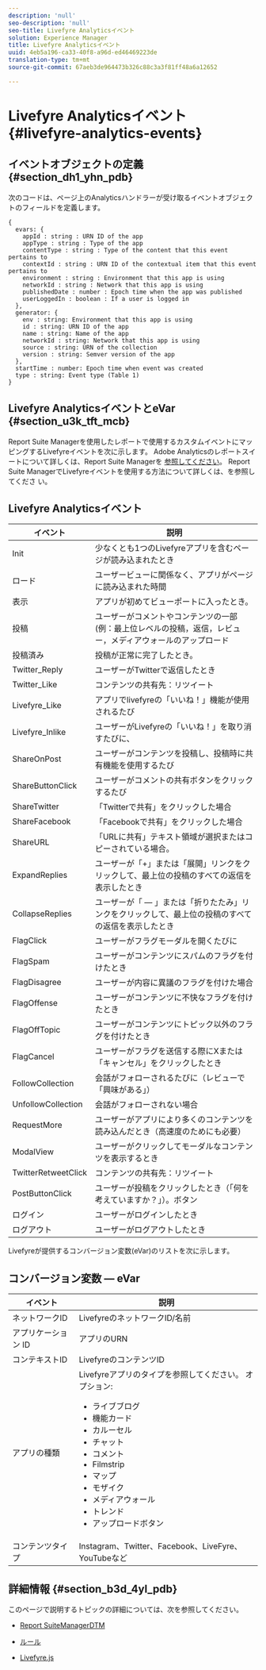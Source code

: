 ```yaml
---
description: 'null'
seo-description: 'null'
seo-title: Livefyre Analyticsイベント
solution: Experience Manager
title: Livefyre Analyticsイベント
uuid: 4eb5a196-ca33-40f8-a96d-ed46469223de
translation-type: tm+mt
source-git-commit: 67aeb3de964473b326c88c3a3f81ff48a6a12652

---
```



# Livefyre Analyticsイベント {#livefyre-analytics-events}

## イベントオブジェクトの定義 {#section_dh1_yhn_pdb}

次のコードは、ページ上のAnalyticsハンドラーが受け取るイベントオブジェクトのフィールドを定義します。

```
{
  evars: {
    appId : string : URN ID of the app
    appType : string : Type of the app
    contentType : string : Type of the content that this event pertains to
    contextId : string : URN ID of the contextual item that this event pertains to
    environment : string : Environment that this app is using
    networkId : string : Network that this app is using
    publishedDate : number : Epoch time when the app was published
    userLoggedIn : boolean : If a user is logged in
  },
  generator: {
    env : string: Environment that this app is using
    id : string: URN ID of the app
    name : string: Name of the app
    networkId : string: Network that this app is using
    source : string: URN of the collection
    version : string: Semver version of the app
  },
  startTime : number: Epoch time when event was created
  type : string: Event type (Table 1)
}
```

## Livefyre AnalyticsイベントとeVar {#section_u3k_tft_mcb}

Report Suite Managerを使用したレポートで使用するカスタムイベントにマッピングするLivefyreイベントを次に示します。 Adobe Analyticsのレポートスイートについて詳しくは、Report Suite Managerを [参照してください](https://marketing.adobe.com/resources/help/en_US/reference/report_suites_admin.html)。 Report Suite ManagerでLivefyreイベントを使用する方法について詳しくは、を参照してくださ [](../livefyre-analytics/c-use-livefyre-with-adobe-analytics.md#section_iks_kgd_4cb)い。

## Livefyre Analyticsイベント

| イベント | 説明 |
|---|---|
| Init | 少なくとも1つのLivefyreアプリを含むページが読み込まれたとき |
| ロード | ユーザービューに関係なく、アプリがページに読み込まれた時間 |
| 表示 | アプリが初めてビューポートに入ったとき。 |
| 投稿 | ユーザーがコメントやコンテンツの一部(例：最上位レベルの投稿，返信，レビュー，メディアウォールのアップロード |
| 投稿済み | 投稿が正常に完了したとき。 |
| Twitter_Reply | ユーザーがTwitterで返信したとき |
| Twitter_Like | コンテンツの共有先：リツイート |
| Livefyre_Like | アプリでlivefyreの「いいね！」機能が使用されるたび |
| Livefyre_Inlike | ユーザーがLivefyreの「いいね！」を取り消すたびに、 |
| ShareOnPost | ユーザーがコンテンツを投稿し、投稿時に共有機能を使用するたび |
| ShareButtonClick | ユーザーがコメントの共有ボタンをクリックするたび |
| ShareTwitter | 「Twitterで共有」をクリックした場合 |
| ShareFacebook | 「Facebookで共有」をクリックした場合 |
| ShareURL | 「URLに共有」テキスト領域が選択またはコピーされている場合。 |
| ExpandReplies | ユーザーが「+」または「展開」リンクをクリックして、最上位の投稿のすべての返信を表示したとき |
| CollapseReplies | ユーザーが「 — 」または「折りたたみ」リンクをクリックして、最上位の投稿のすべての返信を表示したとき |
| FlagClick | ユーザーがフラグモーダルを開くたびに |
| FlagSpam | ユーザーがコンテンツにスパムのフラグを付けたとき |
| FlagDisagree | ユーザーが内容に異議のフラグを付けた場合 |
| FlagOffense | ユーザーがコンテンツに不快なフラグを付けたとき |
| FlagOffTopic | ユーザーがコンテンツにトピック以外のフラグを付けたとき |
| FlagCancel | ユーザーがフラグを送信する際にXまたは「キャンセル」をクリックしたとき |
| FollowCollection | 会話がフォローされるたびに（レビューで「興味がある」） |
| UnfollowCollection | 会話がフォローされない場合 |
| RequestMore | ユーザーがアプリにより多くのコンテンツを読み込んだとき（高速度のためにも必要） |
| ModalView | ユーザーがクリックしてモーダルなコンテンツを表示するとき |
| TwitterRetweetClick | コンテンツの共有先：リツイート |
| PostButtonClick | ユーザーが投稿をクリックしたとき（「何を考えていますか？」）。ボタン |
| ログイン | ユーザーがログインしたとき |
| ログアウト | ユーザーがログアウトしたとき |

Livefyreが提供するコンバージョン変数(eVar)のリストを次に示します。

## コンバージョン変数 — eVar

| イベント | 説明 |
|--- |--- |
| ネットワークID | LivefyreのネットワークID/名前 |
| アプリケーション ID | アプリのURN |
| コンテキストID | LivefyreのコンテンツID |
| アプリの種類 | Livefyreアプリのタイプを参照してください。 オプション: <br><ul><li>ライブブログ  </li><li> 機能カード</li><li>カルーセル</li><li>チャット </li><li>コメント</li><li>Filmstrip</li><li>マップ</li><li>モザイク</li><li>メディアウォール</li><li>トレンド</li><li>アップロードボタン</li></ul> |
| コンテンツタイプ | Instagram、Twitter、Facebook、LiveFyre、YouTubeなど |

## 詳細情報 {#section_b3d_4yl_pdb}

このページで説明するトピックの詳細については、次を参照してください。

* [Report Suite](https://marketing.adobe.com/resources/help/en_US/reference/report_suites_admin.html)[ManagerDTM](https://marketing.adobe.com/resources/help/en_US/livefyre/c_filmstrip_app.html)

* [ルール](https://marketing.adobe.com/resources/help/en_US/dtm/rules.html)
* [Livefyre.js](/help/implementation/c-livefyre.js.md)